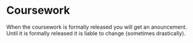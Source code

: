 Coursework
==========

When the coursework is formally released you will get an anouncement.  Until it
is formally released it is liable to change (sometimes drastically).
